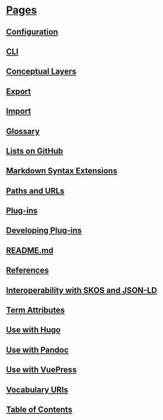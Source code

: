 # [Pages](#pages)

## [Configuration](#configuration)

<!--
uri: https://github.com/about-code/glossarify-md/tree/master/conf/README.md
aliases: config option, config options
-->

## [CLI](#cli)

<!-- uri: https://github.com/about-code/glossarify-md/tree/master/doc/cli.md -->

## [Conceptual Layers](#conceptual-layers)

<!-- uri: https://github.com/about-code/glossarify-md/tree/master/docconceptual-layers.md -->

## [Export](#export)

<!--
uri: https://github.com/about-code/glossarify-md/tree/master/doc/export.md
aliases: exporting, exports
-->

## [Import](#import)

<!--
uri: https://github.com/about-code/glossarify-md/tree/master/doc/import.md
aliases: importing, imports
-->

## [Glossary](#glossary)

<!-- uri: https://github.com/about-code/glossarify-md/tree/master/doc/glossary.md -->

## [Lists on GitHub](#lists-on-github)

<!-- uri: https://github.com/about-code/glossarify-md/tree/master/doc/lists-on-github.md -->

## [Markdown Syntax Extensions](#markdown-syntax-extensions)

<!--
uri: https://github.com/about-code/glossarify-md/tree/master/doc/markdown-syntax-extensions.md
aliases: Markdown syntax extensions
-->

## [Paths and URLs](#paths-and-urls)

<!-- uri: https://github.com/about-code/glossarify-md/tree/master/doc/paths-and-urls.md -->

## [Plug-ins](#plug-ins)

<!--
uri: https://github.com/about-code/glossarify-md/tree/master/doc/plugins.md
aliases: Installing Plug-ins, installing and configuring a plug-in, install a syntax plug-in
-->

## [Developing Plug-ins](#developing-plug-ins)

<!--
uri: https://github.com/about-code/glossarify-md/tree/master/doc/plugins-dev.md
aliases: Writing a Plug-in
-->

## [README.md](#readmemd)

<!-- uri: https://github.com/about-code/glossarify-md/tree/master/README.md -->

## [References](#references)

<!-- uri: https://github.com/about-code/glossarify-md/tree/master/doc/references.md -->

## [Interoperability with SKOS and JSON-LD](#interoperability-with-skos-and-json-ld)

<!--
uri: https://github.com/about-code/glossarify-md/tree/master/doc/skos-interop.md
aliases: SKOS interoperability
-->

## [Term Attributes](#term-attributes)

<!-- uri: https://github.com/about-code/glossarify-md/tree/master/doc/term-attributes.md -->

## [Use with Hugo](#use-with-hugo)

<!-- uri: https://github.com/about-code/glossarify-md/tree/master/doc/use-with-hugo.md -->

## [Use with Pandoc](#use-with-pandoc)

<!-- uri: https://github.com/about-code/glossarify-md/tree/master/doc/use-with-pandoc.md -->

## [Use with VuePress](#use-with-vuepress)

<!-- uri: https://github.com/about-code/glossarify-md/tree/master/doc/use-with-vuepress.md -->

## [Vocabulary URIs](#vocabulary-uris)

<!--
uri: https://github.com/about-code/glossarify-md/tree/master/doc/vocabulary-uris.md
aliases: URIs as Identifiers for Definitions of Meaning
-->

## [Table of Contents](#table-of-contents)

<!-- uri: https://github.com/about-code/glossarify-md/tree/master/doc/README.md -->
